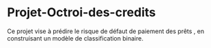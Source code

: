 # Projet-Octroi-des-credits
Ce projet vise à prédire le risque de défaut de paiement des prêts , en construisant un modèle de classification binaire.
